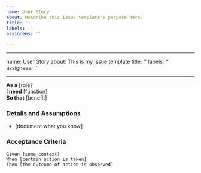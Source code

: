 ```yaml
---
name: User Story
about: Describe this issue template's purpose here.
title: ''
labels: ''
assignees: ''

---
```


---
name: User Story
about: This is my issue template
title: ''
labels: ''
assignees: ''

---

**As a** [role]  
 **I need** [function]  
 **So that** [benefit]  

 ### Details and Assumptions
 * [document what you know]

 ### Acceptance Criteria  

 ```gherkin
 Given [some context]
 When [certain action is taken]
 Then [the outcome of action is observed]
